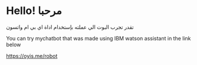 # Hello! مرحبا 

تقدر تجرب البوت الي عملته بإستخدام اداة اي بي ام واتسون 

You can try mychatbot that was made using IBM watson assistant in the link below

https://oyis.me/robot
